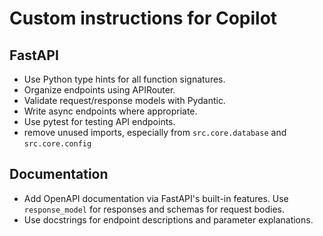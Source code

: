 # Custom instructions for Copilot

## FastAPI

- Use Python type hints for all function signatures.
- Organize endpoints using APIRouter.
- Validate request/response models with Pydantic.
- Write async endpoints where appropriate.
- Use pytest for testing API endpoints.
- remove unused imports, especially from `src.core.database` and `src.core.config`

## Documentation

- Add OpenAPI documentation via FastAPI's built-in features. Use `response_model` for responses and schemas for request bodies.
- Use docstrings for endpoint descriptions and parameter explanations.
